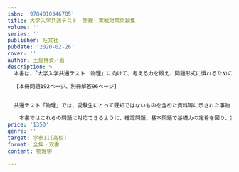 ```yaml
---
isbn: '9784010346785'
title: 大学入学共通テスト　物理　実戦対策問題集
volume: ''
series: ''
publisher: 旺文社
pubdate: '2020-02-26'
cover: ''
author: 土屋博資／著
description: >
  本書は、「大学入学共通テスト　物理」に向けて、考える力を鍛え、問題形式に慣れるための問題集です。

  【本冊問題192ページ、別冊解答96ページ】


  共通テスト「物理」では、受験生にとって既知ではないものを含めた資料等に示された事物・現象を分析的・総合的に考察する力を問う問題や、実験結果などを数学的な手法を活用して分析し解釈する力を問う問題、科学的な事物・現象に係る基本的な概念や原理・法則などの理解を問う問題などの出題が予想され、幅広い知識が試されます。

  　本書ではこれらの問題に対応できるように、確認問題、基本問題で基礎力の定着を図り、実戦問題で共通テスト特有の応用力をつけることができるようになっています。掲載問題数は全264問で、センター試験過去問の他、オリジナル問題も収録しております。
price: '1350'
genre: ''
target: 学参II(高校)
format: 全集・双書
content: 物理学

---
```

